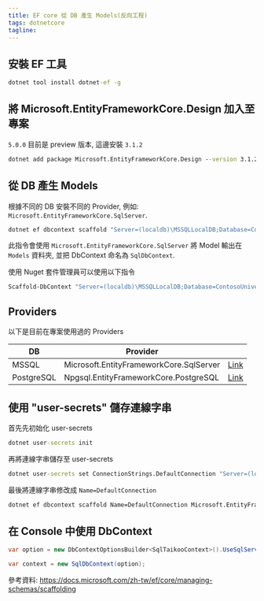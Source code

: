 ```yaml
---
title: EF core 從 DB 產生 Models(反向工程)
tags: dotnetcore
tagline: 
---
```


## 安裝 EF 工具

```cmd
dotnet tool install dotnet-ef -g
```

## 將 Microsoft.EntityFrameworkCore.Design 加入至專案

`5.0.0` 目前是 preview 版本, 這邊安裝 `3.1.2`

```cmd
dotnet add package Microsoft.EntityFrameworkCore.Design --version 3.1.2
```

## 從 DB 產生 Models

根據不同的 DB 安裝不同的 Provider, 例如: `Microsoft.EntityFrameworkCore.SqlServer`.

```cmd
dotnet ef dbcontext scaffold "Server=(localdb)\MSSQLLocalDB;Database=ContosoUniversity;Trusted_Connection=True" Microsoft.EntityFrameworkCore.SqlServer -o Models -f -c SqlDbContext
```

此指令會使用 `Microsoft.EntityFrameworkCore.SqlServer` 將 Model 輸出在 `Models` 資料夾, 並把 DbContext 命名為 `SqlDbContext`.

使用 Nuget 套件管理員可以使用以下指令

```cmd
Scaffold-DbContext "Server=(localdb)\MSSQLLocalDB;Database=ContosoUniversity;Trusted_Connection=True" Microsoft.EntityFrameworkCore.SqlServer -OutputDir Models -f -c SqlDbContext
```

## Providers

以下是目前在專案使用過的 Providers

| DB | Provider | |
|---|---|---|
| MSSQL | Microsoft.EntityFrameworkCore.SqlServer | [Link](https://www.nuget.org/packages/Microsoft.EntityFrameworkCore.SqlServer) |
| PostgreSQL | Npgsql.EntityFrameworkCore.PostgreSQL | [Link](https://www.nuget.org/packages/Npgsql.EntityFrameworkCore.PostgreSQL) |

## 使用 "user-secrets" 儲存連線字串

首先先初始化 user-secrets

```cmd
dotnet user-secrets init
```

再將連線字串儲存至 user-secrets

```cmd
dotnet user-secrets set ConnectionStrings.DefaultConnection "Server=(localdb)\MSSQLLocalDB;Database=ContosoUniversity;Trusted_Connection=True"
```

最後將連線字串修改成 `Name=DefaultConnection`

```cmd
dotnet ef dbcontext scaffold Name=DefaultConnection Microsoft.EntityFrameworkCore.SqlServer
```

## 在 Console 中使用 DbContext

```cs
var option = new DbContextOptionsBuilder<SqlTaikooContext>().UseSqlServer(connectionString).Options;

var context = new SqlDbContext(option);
```

參考資料:
<https://docs.microsoft.com/zh-tw/ef/core/managing-schemas/scaffolding>
